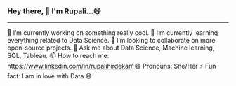 ### Hey there, 👋 I'm Rupali...😄

*************************************************************************************

  🔭 I’m currently working on something really cool. 
  🌱 I’m currently learning everything related to Data Science.
  👯 I’m looking to collaborate on more open-source projects.
  💬 Ask me about Data Science, Machine learning, SQL, Tableau.
  📫 How to reach me: https://www.linkedin.com/in/rupalihirdekar/
  😄 Pronouns: She/Her
  ⚡ Fun fact: I am in love with Data 😄


